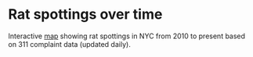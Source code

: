 # Rat spottings over time

Interactive [map](https://khy236.github.io/webmapping_wk3project/) showing rat spottings in NYC from 2010 to present based on 311 complaint data (updated daily).